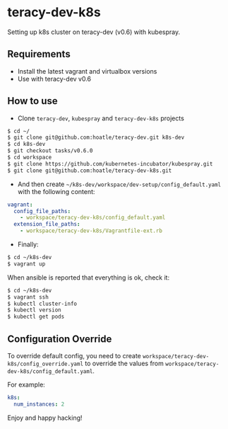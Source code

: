 # teracy-dev-k8s

Setting up k8s cluster on teracy-dev (v0.6) with kubespray.


## Requirements

- Install the latest vagrant and virtualbox versions
- Use with teracy-dev v0.6

## How to use

- Clone `teracy-dev`, `kubespray` and `teracy-dev-k8s` projects

```bash
$ cd ~/
$ git clone git@github.com:hoatle/teracy-dev.git k8s-dev
$ cd k8s-dev
$ git checkout tasks/v0.6.0
$ cd workspace
$ git clone https://github.com/kubernetes-incubator/kubespray.git
$ git clone git@github.com:hoatle/teracy-dev-k8s.git
```


- And then create `~/k8s-dev/workspace/dev-setup/config_default.yaml` with the following content:

```yaml
vagrant:
  config_file_paths:
    - workspace/teracy-dev-k8s/config_default.yaml
  extension_file_paths:
    - workspace/teracy-dev-k8s/Vagrantfile-ext.rb
```

- Finally:

```bash
$ cd ~/k8s-dev
$ vagrant up
```


When ansible is reported that everything is ok, check it:

```bash
$ cd ~/k8s-dev
$ vagrant ssh
$ kubectl cluster-info
$ kubectl version
$ kubectl get pods
```


## Configuration Override

To override default config, you need to create `workspace/teracy-dev-k8s/config_override.yaml` to
override the values from `workspace/teracy-dev-k8s/config_default.yaml`.

For example:

```yaml
k8s:
  num_instances: 2
```


Enjoy and happy hacking!
